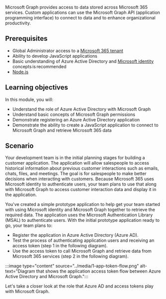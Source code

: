 Microsoft Graph provides access to data stored across Microsoft 365 services. Custom applications can use the Microsoft Graph API (application programming interface) to connect to data and to enhance organizational productivity.

## Prerequisites

- Global Administrator access to a [Microsoft 365 tenant](https://developer.microsoft.com/microsoft-365/dev-program/?WT.mc_id=m365-16105-cxa)
- Ability to develop JavaScript applications
- Basic understanding of Azure Active Directory and [Microsoft identity](/learn/modules/getting-started-identity/?WT.mc_id=m365-16105-cxa) concepts is recommended
- [Node.js](https://nodejs.org)

## Learning objectives

In this module, you will:

- Understand the role of Azure Active Directory with Microsoft Graph
- Understand basic concepts of Microsoft Graph permissions
- Demonstrate registering an Azure Active Directory application
- Demonstrate the ability to create a JavaScript application to connect to Microsoft Graph and retrieve Microsoft 365 data

## Scenario

Your development team is in the initial planning stages for building a customer application. The application will allow salespeople to access historical information about previous customer interactions such as emails, chats, files, and meetings. The goal is for salespeople to make better decisions when interacting with customers. Because Microsoft 365 uses Microsoft identity to authenticate users, your team plans to use that along with Microsoft Graph to access customer interaction data and display it in the application.

You've created a simple prototype application to help get your team started with using Microsoft identity and Microsoft Graph together to retrieve the required data. The application uses the Microsoft Authentication Library (MSAL) to authenticate users. With the initial prototype application ready to go, your team plans to:

- Register the application in Azure Active Directory (Azure AD).
- Test the process of authenticating application users and receiving an access token (step 1 in the following diagram).
- Use the access token to call Microsoft Graph and retrieve data from Microsoft 365 services (step 2 in the following diagram).

:::image type="content" source="../media/1-app-token-flow.png" alt-text="Diagram that shows the application access token flow between Azure Active Directory and Microsoft Graph.":::

Let's take a closer look at the role that Azure AD and access tokens play with Microsoft Graph.
